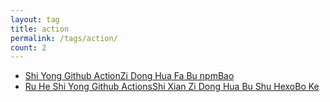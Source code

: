```yaml
---
layout: tag
title: action
permalink: /tags/action/
count: 2
---
```


- [Shi Yong Github ActionZi Dong Hua Fa Bu npmBao ](https://blog.imx0.com/2024-04-20/%E4%BD%BF%E7%94%A8Github%20Action%E8%87%AA%E5%8A%A8%E5%8C%96%E5%8F%91%E5%B8%83npm%E5%8C%85.html)
- [Ru He Shi Yong Github ActionsShi Xian Zi Dong Hua Bu Shu HexoBo Ke ](https://blog.imx0.com/2024-04-19/%E5%A6%82%E4%BD%95%E4%BD%BF%E7%94%A8Github%20Actions%E5%AE%9E%E7%8E%B0%E8%87%AA%E5%8A%A8%E5%8C%96%E9%83%A8%E7%BD%B2Hexo%E5%8D%9A%E5%AE%A2.html)
